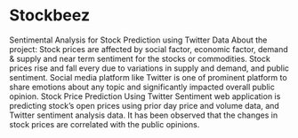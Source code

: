 # Stockbeez
Sentimental Analysis for Stock Prediction using Twitter Data
About the project:
Stock prices are affected by social factor, economic factor, demand & supply and near term sentiment for the stocks or commodities. Stock prices rise and fall every  due to variations in supply and demand, and public sentiment. Social media platform like Twitter is one of prominent platform to share emotions about any topic and significantly impacted overall public opinion.
Stock Price Prediction Using Twitter Sentiment web application is predicting stock’s open prices using prior day price and volume data, and Twitter sentiment analysis data. It has been observed that the changes in stock prices are correlated with the public opinions.
